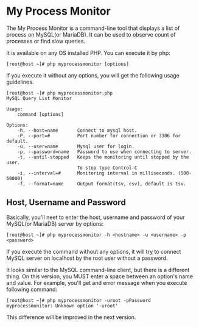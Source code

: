 # My Process Monitor

The My Process Monitor is a command-line tool that displays a list of process on MySQL(or MariaDB). It can be used to observe count of processes or find slow queries.

It is available on any OS installed PHP. You can execute it by php:
    
    [root@host ~]# php myprocessmonitor [options]

If you execute it without any options, you will get the following usage guidelines.

    [root@host ~]# php myprocessmonitor.php
    MySQL Query List Monitor

    Usage:
        command [options]

    Options:                                                                                                                  
        -h, --host=name       Connect to mysql host.
        -P, --port=#          Port number for connection or 3306 for default.
        -u, --user=name       Mysql user for login.
        -p, --password=name   Password to use when connecting to server.
        -t, --until-stopped   Keeps the monitoring until stopped by the user.
                              To stop type Control-C
        -i, --interval=#      Monitoring interval in milliseconds. (500-60000)
        -f, --format=name     Output format(tsv, csv), default is tsv.

## Host, Username and Password
Basically, you'll neet to enter the host, username and password of your MySQL(or MariaDB) server by options:

    [root@host ~]# php myprocessmonitor -h <hostname> -u <username> -p <password>

If you execute the command without any options, it will try to connect MySQL server on localhost by the root user without a password. 

It looks similar to the MySQL command-line client, but there is a different thing. On this version, you MUST enter a space between an option's name and value. For example, you'll get and error message when you execute following command:

    [root@host ~]# php myprocessmonitor -uroot -pPassword
    myprocessmonitor: Unknown option '-uroot'

This difference will be improved in the next version.